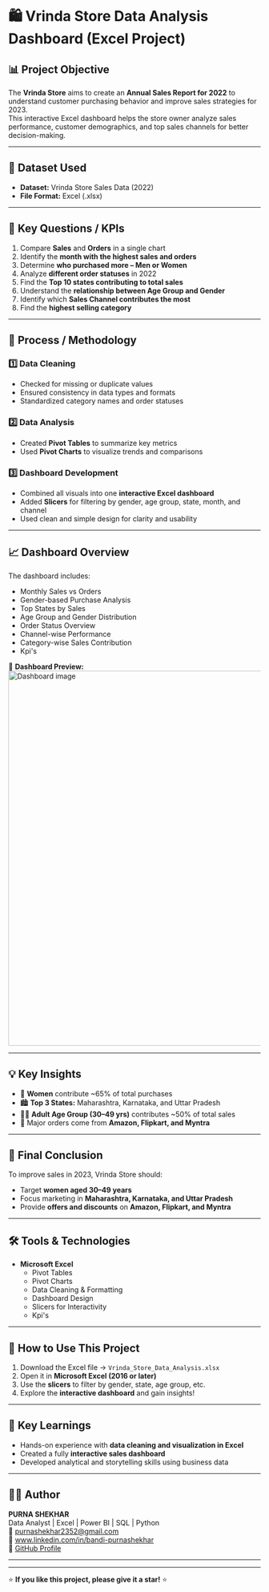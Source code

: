 # 🛍️ Vrinda Store Data Analysis Dashboard (Excel Project)

## 📊 Project Objective
The **Vrinda Store** aims to create an **Annual Sales Report for 2022** to understand customer purchasing behavior and improve sales strategies for 2023.  
This interactive Excel dashboard helps the store owner analyze sales performance, customer demographics, and top sales channels for better decision-making.

---

## 📁 Dataset Used
- **Dataset:** Vrinda Store Sales Data (2022)
- **File Format:** Excel (.xlsx)

---

## 🎯 Key Questions / KPIs
1. Compare **Sales** and **Orders** in a single chart  
2. Identify the **month with the highest sales and orders**  
3. Determine **who purchased more – Men or Women**  
4. Analyze **different order statuses** in 2022  
5. Find the **Top 10 states contributing to total sales**  
6. Understand the **relationship between Age Group and Gender**  
7. Identify which **Sales Channel contributes the most**  
8. Find the **highest selling category**

---

## 🧩 Process / Methodology

### 1️⃣ Data Cleaning
- Checked for missing or duplicate values  
- Ensured consistency in data types and formats  
- Standardized category names and order statuses

### 2️⃣ Data Analysis
- Created **Pivot Tables** to summarize key metrics  
- Used **Pivot Charts** to visualize trends and comparisons  

### 3️⃣ Dashboard Development
- Combined all visuals into one **interactive Excel dashboard**  
- Added **Slicers** for filtering by gender, age group, state, month, and channel  
- Used clean and simple design for clarity and usability  

---

## 📈 Dashboard Overview
The dashboard includes:
- Monthly Sales vs Orders  
- Gender-based Purchase Analysis  
- Top States by Sales  
- Age Group and Gender Distribution  
- Order Status Overview  
- Channel-wise Performance  
- Category-wise Sales Contribution
- Kpi's

📸 **Dashboard Preview:**
<img width="1842" height="748" alt="Dashboard image" src="https://github.com/user-attachments/assets/5bbc4304-e370-4d48-bdb1-959bb1b92839" />


---

## 💡 Key Insights
- 👩 **Women** contribute ~65% of total purchases  
- 🏙️ **Top 3 States:** Maharashtra, Karnataka, and Uttar Pradesh  
- 👨‍🦳 **Adult Age Group (30–49 yrs)** contributes ~50% of total sales  
- 🛒 Major orders come from **Amazon, Flipkart, and Myntra**

---

## 🧠 Final Conclusion
To improve sales in 2023, Vrinda Store should:
- Target **women aged 30–49 years**  
- Focus marketing in **Maharashtra, Karnataka, and Uttar Pradesh**  
- Provide **offers and discounts** on **Amazon, Flipkart, and Myntra**

---

## 🛠️ Tools & Technologies
- **Microsoft Excel**
  - Pivot Tables  
  - Pivot Charts  
  - Data Cleaning & Formatting  
  - Dashboard Design  
  - Slicers for Interactivity
  - Kpi's

---

## 🚀 How to Use This Project
1. Download the Excel file → `Vrinda_Store_Data_Analysis.xlsx`  
2. Open it in **Microsoft Excel (2016 or later)**  
3. Use the **slicers** to filter by gender, state, age group, etc.  
4. Explore the **interactive dashboard** and gain insights!

---

## 📘 Key Learnings
- Hands-on experience with **data cleaning and visualization in Excel**  
- Created a fully **interactive sales dashboard**  
- Developed analytical and storytelling skills using business data  

---

## 👨‍💻 Author
**PURNA SHEKHAR**  
Data Analyst | Excel | Power BI | SQL | Python  
📧 purnashekhar2352@gmail.com  
🔗 www.linkedin.com/in/bandi-purnashekhar  
🔗 [GitHub Profile](https://github.com/purnashekhar)

---


---

⭐ **If you like this project, please give it a star!** ⭐
